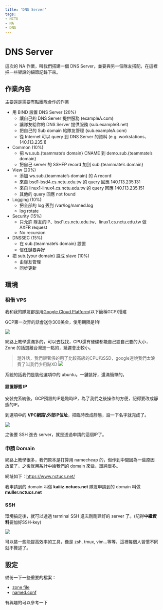 ```yaml
---
title: 'DNS Server'
tags:
- NCTU
- NA
- DNS
---
```


# DNS Server

這次的 NA 作業，叫我們搭建一個 DNS Server，並要與另一個隊友搭配，在這裡把一些架設的細節記錄下來。

## 作業內容

主要還是需要有點團隊合作的作業

* 用 BIND 設置 DNS Server (20%)
  * 讓自己的 DNS Server 提供服務 (exampleA.com)
  * 讓隊友給你的 DNS Server 提供服務 (sub.exampleB.net)
  * 把自己的 Sub domain 給隊友管理 (sub.exampleA.com)
  * 從 Internet 可以 query 到 DNS Server 的資料 (e.g. workstations、140.113.235.1)
* Common (10%)
  * 把 ws.sub.{teammate’s domain} CNAME 到 demo.sub.{teammate’s domain}
  * 把自己 server 的 SSHFP record 加到 sub.{teammate’s domain}
* View (20%)
  * 添加 ws.sub.{teammate’s domain} 的 A record
  * 來自 bsd1-bsd4.cs.nctu.edu.tw 的 query 回應 140.113.235.131
  * 來自 linux1-linux4.cs.nctu.edu.tw 的 query 回應 140.113.235.151
  * 其他的 query 回應 not found
* Logging (10%)
  * 把全部的 log 丟到 /var/log/named.log
  * log rotate
* Security (15%)
  * 只允許 隊友的IP、bsd1.cs.nctu.edu.tw、linux1.cs.nctu.edu.tw 做 AXFR request
  * No recursion
* DNSSEC (15%)
  * 在 sub.{teammate’s domain} 設置
  * 信任鏈要弄好
* 把 sub.{your domain} 設成 slave (10%)
  * 由隊友管理
  * 同步更新

## 環境

### 租借 VPS

我和我的隊友都是用[Google Cloud Platform](https://cloud.google.com/?hl=zh-tw)(以下簡稱GCP)搭建

GCP第一次弄的話會送你300美金，使用期限是1年

![](2018-05-03-19-19-06.png)

網路上教學還滿多的，可以去找找，CPU還有硬碟都能自己設自己要的大小，Zone 的話選離台灣進一點的，延遲會比較小。

> 題外話，我們很奢侈的用了比較高級的CPU和SSD，google還說我們太浪費了叫我們少用點XD
> ![](2018-05-03-19-34-08.png)

系統的話我們是裝他選項中的 ubuntu，一鍵裝好，還滿簡單的。

#### 設置靜態 IP

安裝完系統後，GCP預設的IP是臨時IP，為了我們之後操作的方便，記得要改成靜態的IP。

到選項中的 **VPC網路\外部IP位址**，把臨時改成靜態，設一下名字就完成了。

![](2018-05-03-19-39-45.png)

之後要 SSH 進去 server，就是透過申請的這個IP了。

### 申請 Domain

網路上教學很多，我們原本是打算用 namecheap 的，但作到中間因為一些原因放棄了，之後就用系計中給我們的 domain 來做，單純很多。

網址如下：https://www.nctucs.net/

我申請到的 domain 叫做 **kaiiiz.nctucs.net**
隊友申請到的 domain 叫做 **muller.nctucs.net**

### SSH

環境搞定後，就可以透過 terminal SSH 進去剛剛建好的 server 了。(記得**中繼資料**要加好SSH-key)

![](2018-05-03-19-49-22.png)

可以裝一些能提高效率的工具，像是 zsh, tmux, vim...等等，這裡每個人習慣不同就不贅述了。

## 設定

備份一下一些重要的檔案：

* [zone file](https://gist.github.com/kaiiiz/3f5aa652f872b4674ae5923ecaaf9608)
* [named.conf](https://gist.github.com/kaiiiz/2ee8d093236db751b47667b6125b36a5)

有興趣的可以參考一下